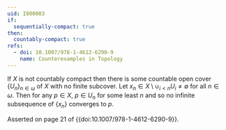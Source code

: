 ```yaml
---
uid: I000003
if:
  sequentially-compact: true
then:
  countably-compact: true
refs:
  - doi: 10.1007/978-1-4612-6290-9
    name: Counterexamples in Topology
---
```

If $X$ is not countably compact then there is some countable open cover $\{U_n\}_{n \in \omega}$ of $X$ with no finite subcover. Let $x_n \in X \setminus \cup_{i < n} U_i \neq \emptyset$ for all $n \in \omega$. Then for any $p \in X$, $p \in U_n$ for some least $n$ and so no infinite subsequence of $\{x_n\}$ converges to $p$.

Asserted on page 21 of {{doi:10.1007/978-1-4612-6290-9}}.
